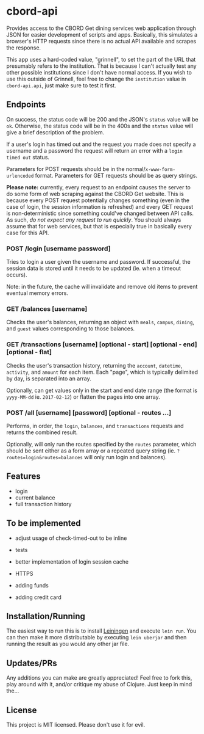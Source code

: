 # cbord-api

Provides access to the CBORD Get dining services web application through JSON for easier development of scripts and apps. Basically, this simulates a browser's HTTP requests since there is no actual API available and scrapes the response.

This app uses a hard-coded value, "grinnell", to set the part of the URL that presumably refers to the institution. That is because I can't actually test any other possible institutions since I don't have normal access. If you wish to use this outside of Grinnell, feel free to change the `institution` value in `cbord-api.api`, just make sure to test it first.

## Endpoints

On success, the status code will be 200 and the JSON's `status` value will be `ok`. Otherwise, the status code will be in the 400s and the `status` value will give a brief description of the problem.

If a user's login has timed out and the request you made does not specify a username and a password the request will return an error with a `login timed out` status.

Parameters for POST requests should be in the normal/`x-www-form-urlencoded` format. Parameters for GET requests should be as query strings.

**Please note:** currently, every request to an endpoint causes the server to do some form of web scraping against the CBORD Get website. This is because every POST request potentially changes something (even in the case of login, the session information is refreshed) and every GET request is non-deterministic since something could've changed between API calls. As such, *do not expect any request to run quickly*. You should always assume that for web services, but that is especially true in basically every case for this API.

### POST /login [username password]

Tries to login a user given the username and password. If successful, the session data is stored until it needs to be updated (ie. when a timeout occurs).

Note: in the future, the cache will invalidate and remove old items to prevent eventual memory errors.

### GET /balances [username]

Checks the user's balances, returning an object with `meals`, `campus`, `dining`, and `guest` values corresponding to those balances.

### GET /transactions [username] [optional - start] [optional - end] [optional - flat]

Checks the user's transaction history, returning the `account`, `datetime`, `activity`, and `amount` for each item. Each "page", which is typically delimited by day, is separated into an array.

Optionally, can get values only in the start and end date range (the format is `yyyy-MM-dd` ie. `2017-02-12`) or flatten the pages into one array.

### POST /all [username] [password] [optional - routes ...]

Performs, in order, the `login`, `balances`, and `transactions` requests and returns the combined result.

Optionally, will only run the routes specified by the `routes` parameter, which should be sent either as a form array or a repeated query string (ie. `?routes=login&routes=balances` will only run login and balances).

## Features

* login
* current balance
* full transaction history

## To be implemented

* adjust usage of check-timed-out to be inline
* tests

* better implementation of login session cache
* HTTPS
* adding funds
* adding credit card

## Installation/Running

The easiest way to run this is to install [Leiningen](https://leiningen.org/) and execute `lein run`. You can then make it more distributable by executing `lein uberjar` and then running the result as you would any other jar file.

## Updates/PRs

Any additions you can make are greatly appreciated! Feel free to fork this, play around with it, and/or critique my abuse of Clojure. Just keep in mind the...

## License

This project is MIT licensed. Please don't use it for evil.
